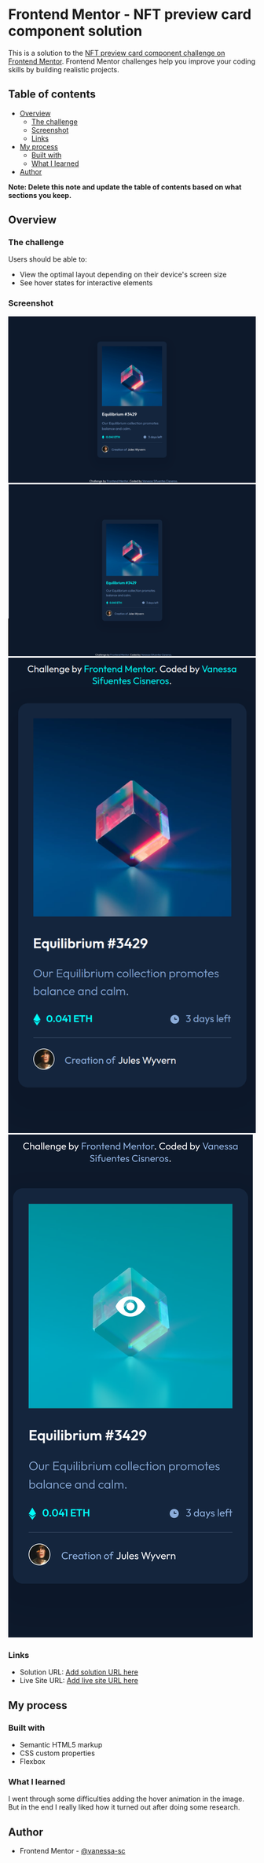 # Frontend Mentor - NFT preview card component solution

This is a solution to the [NFT preview card component challenge on Frontend Mentor](https://www.frontendmentor.io/challenges/nft-preview-card-component-SbdUL_w0U). Frontend Mentor challenges help you improve your coding skills by building realistic projects. 

## Table of contents

- [Overview](#overview)
  - [The challenge](#the-challenge)
  - [Screenshot](#screenshot)
  - [Links](#links)
- [My process](#my-process)
  - [Built with](#built-with)
  - [What I learned](#what-i-learned)
- [Author](#author)

**Note: Delete this note and update the table of contents based on what sections you keep.**

## Overview

### The challenge

Users should be able to:

- View the optimal layout depending on their device's screen size
- See hover states for interactive elements

### Screenshot

![](./solution/solution1.png)
![](./solution/solution2.png)
![](./solution/solution3.png)
![](./solution/solution5.png)

### Links

- Solution URL: [Add solution URL here](https://github.com/Vanessa-SC/nft-preview-card-component-main)
- Live Site URL: [Add live site URL here](https://vanessa-sc.github.io/nft-preview-card-component-main/)

## My process

### Built with

- Semantic HTML5 markup
- CSS custom properties
- Flexbox
### What I learned
I went through some difficulties adding the hover animation in the image. But in the end I really liked how it turned out after doing some research.

## Author

- Frontend Mentor - [@vanessa-sc](https://www.frontendmentor.io/profile/vanessa-sc)
